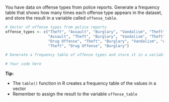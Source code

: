 You have data on offense types from police reports. Generate a frequency table that shows how many times each offense type appears in the dataset, and store the result in a variable called `offense_table`.

```R
# Vector of offense types from police reports
offense_types <- c("Theft", "Assault", "Burglary", "Vandalism", "Theft", "Theft", 
                   "Assault", "Theft", "Burglary", "Vandalism", "Theft", "Assault", 
                   "Drug Offense", "Theft", "Burglary", "Vandalism", "Assault", 
                   "Theft", "Drug Offense", "Burglary")

# Generate a frequency table of offense types and store it in a variable called 'offense_table'

# Your code here

```

**Tip:**
- The `table()` function in R creates a frequency table of the values in a vector
- Remember to assign the result to the variable `offense_table`